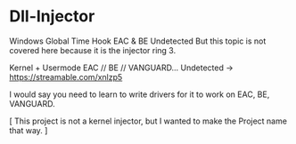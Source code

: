 # Dll-Injector
Windows Global Time Hook EAC & BE Undetected But this topic is not covered here because it is the injector ring 3.

Kernel + Usermode EAC // BE // VANGUARD... Undetected -> https://streamable.com/xnlzp5

I would say you need to learn to write drivers for it to work on EAC, BE, VANGUARD.

[ This project is not a kernel injector, but I wanted to make the Project name that way. ]
